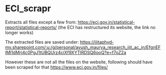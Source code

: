 # ECI_scrapr
Extracts all files except a few from: 
https://eci.gov.in/statistical-report/statistical-reports/
(the ECI has restructured its website, the link no longer works)

The extracted files are saved under:
https://iiitaphyd-my.sharepoint.com/:u:/g/personal/ayush_maurya_research_iiit_ac_in/EfgnEFlMl1dMrj4c0PgJ1tUBQUrz4ciXf9XYTIRDSQ6ooQ?e=f7oZ2a

However these are not all the files on the website, following should have been scraped for that https://www.eci.gov.in/files/ 
